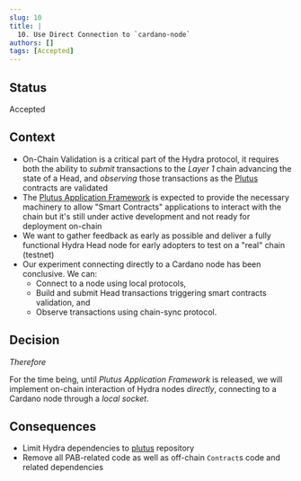```yaml
---
slug: 10
title: |
  10. Use Direct Connection to `cardano-node`
authors: []
tags: [Accepted]
---
```


## Status

Accepted

## Context

* On-Chain Validation is a critical part of the Hydra protocol, it requires both the ability to _submit_ transactions to the _Layer 1_ chain advancing the state of a Head, and _observing_ those transactions as the [Plutus](https://github.com/input-output-hk/plutus) contracts are validated
* The [Plutus Application Framework](https://github.com/input-output-hk/plutus-apps) is expected to provide the necessary machinery to allow "Smart Contracts" applications to interact with the chain but it's still under active development and not ready for deployment on-chain
* We want to gather feedback as early as possible and deliver a fully functional Hydra Head node for early adopters to test on a "real" chain (testnet)
* Our experiment connecting directly to a Cardano node has been conclusive. We can:
  * Connect to a node using local protocols,
  * Build and submit Head transactions triggering smart contracts validation, and
  * Observe transactions using chain-sync protocol.

## Decision

_Therefore_

For the time being, until _Plutus Application Framework_ is released, we will implement on-chain interaction of Hydra nodes _directly_, connecting to a Cardano node through a _local socket_.

## Consequences

* Limit Hydra dependencies to [plutus](https://github.com/input-output-hk/plutus) repository
* Remove all PAB-related code as well as off-chain `Contract`s code and related dependencies
